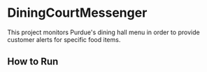 # DiningCourtMessenger
This project monitors Purdue's dining hall menu in order to provide customer alerts for specific food items.
## How to Run
